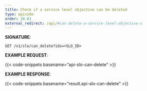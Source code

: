 ```yaml
---
title: Check if a service level objective can be deleted
type: apicode
order: 30.03
external_redirect: /api/#can-delete-a-service-level-objective-s
---
```


**SIGNATURE**:

`GET /v1/slo/can_delete?ids=<SLO_ID>`

**EXAMPLE REQUEST**:

{{< code-snippets basename="api-slo-can-delete" >}}

**EXAMPLE RESPONSE**:

{{< code-snippets basename="result.api-slo-can-delete" >}}
